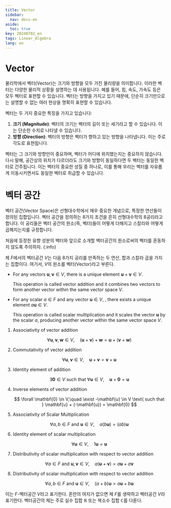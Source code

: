 ```yaml
---
title: Vector
sidebar:
  nav: docs-en
aside:
  toc: true
key: 20240702_en
tags: Linear_Algebra
lang: en
---
```


# Vector

물리학에서 벡터(Vector)는 크기와 방향을 모두 가진 물리량을 의미합니다. 이러한 벡터는 다양한 물리적 상황을 설명하는 데 사용됩니다. 예를 들어, 힘, 속도, 가속도 등은 모두 벡터로 표현할 수 있습니다. 벡터는 방향을 가지고 있기 때문에, 단순히 크기만으로는 설명할 수 없는 여러 현상을 명확히 표현할 수 있습니다.

벡터는 두 가지 중요한 특징을 가지고 있습니다:

1. **크기 (Magnitude)**: 벡터의 크기는 벡터의 길이 또는 세기라고 할 수 있습니다. 이는 단순한 수치로 나타낼 수 있습니다.
2. **방향 (Direction)**: 벡터의 방향은 벡터가 향하고 있는 방향을 나타냅니다. 이는 주로 각도로 표현됩니다.

벡터는 그 크기와 방향만이 중요하며, 벡터가 어디에 위치했는지는 중요하지 않습니다. 다시 말해, 공간상의 위치가 다르더라도 크기와 방향이 동일하다면 두 벡터는 동일한 벡터로 간주됩니다. 이는 벡터의 중요한 성질 중 하나로, 이를 통해 우리는 벡터를 자유롭게 이동시키면서도 동일한 벡터로 취급할 수 있습니다.

# 벡터 공간

벡터 공간(Vector Space)은 선형대수학에서 매우 중요한 개념으로, 특정한 연산들이 정의된 집합입니다. 벡터 공간을 정의하는 8가지 조건을 흔히 선형대수학의 8공리라고 합니다. 이 공리들은 벡터 공간의 원소(즉, 벡터)들이 어떻게 더해지고 스칼라와 어떻게 곱해지는지를 규정합니다.

처음에 등장한 유향 성분의 벡터와 앞으로 소개할 벡터공간의 원소로써의 벡터를 혼동하지 않도록 주의하자.
{:info}

체 $F$에서의 벡터공간 $V$는 다음 8가지 공리를 만족하는 두 연산, 합과 스칼라 곱을 가지는 집합이다. 여기서, $V$의 원소를 벡터(Vector)라고 부른다.

- For any vectors $\mathbf{u}, \mathbf{v} \in V$, there is a unique element $\mathbf{u} + \mathbf{v} \in V$.
  
  This operation is called vector addition and it combines two vectors to form another vector within the same vector space $V$.

- For any scalar $a\in F$ and any vector $\mathbf{u}\in V$, , there exists a unique element $a\mathbf{u}\in V$.
  
  This operation is called scalar multiplication and it scales the vector $\mathbf{u}$ by the scalar $a$, producing another vector within the same vector space $V$.
1. Associativity of vector addition
   
   $$
   \forall \mathbf{u}, \mathbf{v}, \mathbf{w} \in V, \quad (\mathbf{u} + \mathbf{v}) + \mathbf{w} = \mathbf{u} + (\mathbf{v} + \mathbf{w})
   $$

2. Commutativity of vector addition
   
   $$
   \forall \mathbf{u}, \mathbf{v} \in V, \quad \mathbf{u} + \mathbf{v} = \mathbf{v} +\mathbf{u}
   $$

3. Identity element of addition
   
   $$
   \exists \mathbf{0} \in V \text{ such that } \forall \mathbf{u} \in V, \quad \mathbf{u} + \mathbf{0} = \mathbf{u}
   $$

4. Inverse elements of vector addition
   
   $$
   \forall \mathbf{0} \in V,\quad  \exist -\mathbf{u} \in V \text{ such that } \mathbf{u} + (-\mathbf{u}) = \mathbf{0}
   $$

5. Associativity of Scalar Multiplication
   
   $$
   \forall a, b \in F \text{ and } \mathbf{u} \in V, \quad a(b\mathbf{u}) = (ab)\mathbf{u}
   $$

6. Identity element of scalar multiplication
   
   $$
   \forall \mathbf{u} \in V, \quad 1\mathbf{u} = \mathbf{u}
   $$

7. Distributivity of scalar multiplication with respect to vector addition
   
   $$
   \forall a \in F \text{ and } \mathbf{u}, \mathbf{v} \in V, \quad a(\mathbf{u} + \mathbf{v}) = a\mathbf{u} + a\mathbf{v}
   $$

8. Distributivity of scalar multiplication with respect to vector addition
   
   $$
   \forall a, b \in F \text{ and } \mathbf{u} \in V, \quad (a + b)\mathbf{u} = a\mathbf{u} + b\mathbf{u}
   $$

이는 $F$-벡터공간 $V$라고 표기한다. 혼란의 여지가 없으면 체 $F$를 생략하고 벡터공간 $V$라 표기한다. 벡터공간의 체는 주로 실수 집합 $\mathbb{R}$ 또는 복소수 집합 $\mathbb{C}$를 다룬다.
